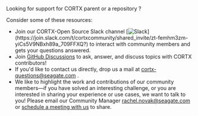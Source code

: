 Looking for support for CORTX parent or a repository ?

Consider some of these resources:

-   Join our CORTX-Open Source Slack channel [![Slack](https://img.shields.io/badge/chat-on%20Slack-blue")](https://join.slack.com/t/cortxcommunity/shared_invite/zt-femhm3zm-yiCs5V9NBxh89a_709FFXQ?) to interact with community members and gets your questions answered.
-   Join [GitHub Discussions](https://github.com/Seagate/cortx-motr/discussions) to ask, answer, and discuss topics with CORTX contributors! 
-   If you'd like to contact us directly, drop us a mail at [cortx-questions@seagate.com](mailto:cortx-questions@seagate.com) .
-   We like to highlight the work and contributions of our community members—if you have solved an interesting challenge, or you are interested in sharing your experience or use cases, we want to talk to you! Please email our Community Manager [rachel.novak@seagate.com](mailto:rachel.novak@seagate.com) or [schedule a meeting with us](https://outlook.office365.com/owa/calendar/CORTXCommunity@seagate.com/bookings/s/x8yMn2ODxUCOdhxvXkH4FA2) to share.
